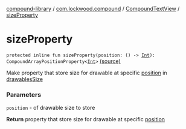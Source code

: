 [compound-library](../../index.md) / [com.lockwood.compound](../index.md) / [CompoundTextView](index.md) / [sizeProperty](./size-property.md)

# sizeProperty

`protected inline fun sizeProperty(position: () -> `[`Int`](https://kotlinlang.org/api/latest/jvm/stdlib/kotlin/-int/index.html)`): CompoundArrayPositionProperty<`[`Int`](https://kotlinlang.org/api/latest/jvm/stdlib/kotlin/-int/index.html)`>` [(source)](https://github.com/lndmflngs/compound-text-view/tree/master/compound-library/src/main/java/com/lockwood/compound/CompoundTextView.kt#L1125)

Make property that store size for drawable at specific [position](size-property.md#com.lockwood.compound.CompoundTextView$sizeProperty(kotlin.Function0((kotlin.Int)))/position) in [drawablesSize](drawables-size.md)

### Parameters

`position` - of drawable size to store

**Return**
property that store size for drawable at specific [position](size-property.md#com.lockwood.compound.CompoundTextView$sizeProperty(kotlin.Function0((kotlin.Int)))/position)

